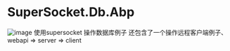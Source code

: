 # SuperSocket.Db.Abp
![image](https://user-images.githubusercontent.com/39239954/237011411-0a2c160b-93e3-46f9-a573-dc71a8d9ac2e.png)
使用supersocket 操作数据库例子
还包含了一个操作远程客户端例子、
webapi => server => client
